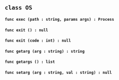 ## ```class OS```


#### ```func exec (path : string, params args) : Process```

#### ```func exit () : null```

#### ```func exit (code : int) : null```

#### ```func getarg (arg : string) : string```

#### ```func getargs () : list```

#### ```func setarg (arg : string, val : string) : null```


